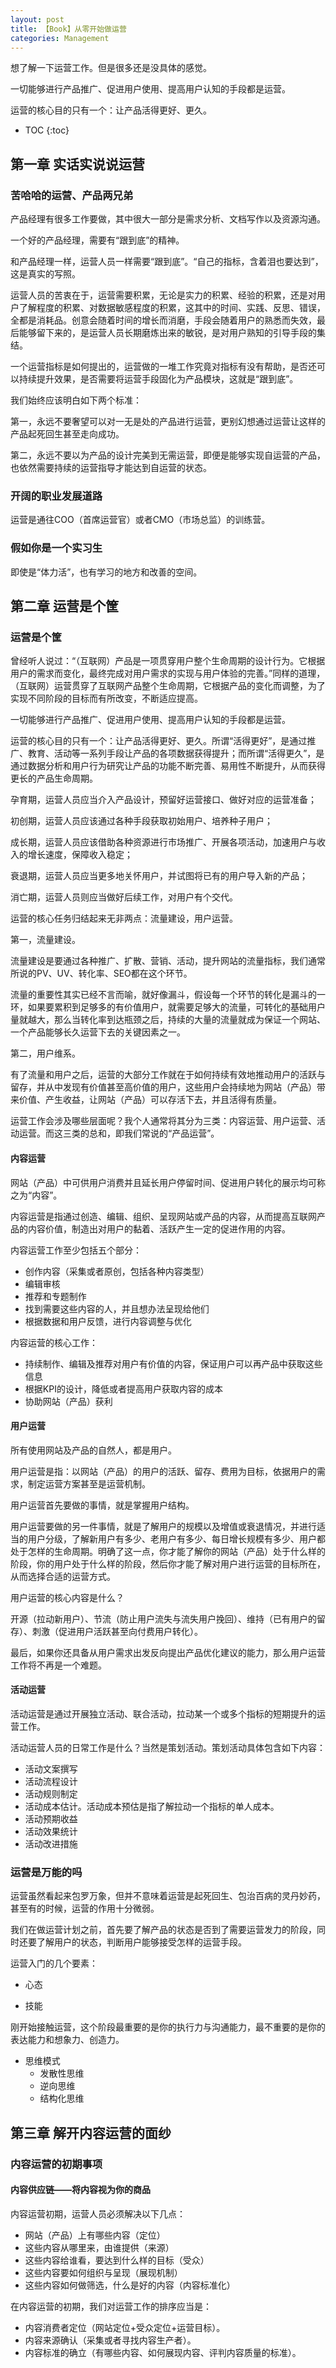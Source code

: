 ```yaml
---
layout: post
title: 【Book】从零开始做运营
categories: Management
---
```


想了解一下运营工作。但是很多还是没具体的感觉。

一切能够进行产品推广、促进用户使用、提高用户认知的手段都是运营。

运营的核心目的只有一个：让产品活得更好、更久。

* TOC
{:toc}

## 第一章 实话实说说运营

### 苦哈哈的运营、产品两兄弟

产品经理有很多工作要做，其中很大一部分是需求分析、文档写作以及资源沟通。

一个好的产品经理，需要有“跟到底”的精神。

和产品经理一样，运营人员一样需要“跟到底”。“自己的指标，含着泪也要达到”，这是真实的写照。

运营人员的苦衷在于，运营需要积累，无论是实力的积累、经验的积累，还是对用户了解程度的积累、对数据敏感程度的积累，这其中的时间、实践、反思、错误，全都是消耗品。创意会随着时间的增长而消磨，手段会随着用户的熟悉而失效，最后能够留下来的，是运营人员长期磨炼出来的敏锐，是对用户熟知的引导手段的集结。

一个运营指标是如何提出的，运营做的一堆工作究竟对指标有没有帮助，是否还可以持续提升效果，是否需要将运营手段固化为产品模块，这就是“跟到底”。

我们始终应该明白如下两个标准：

第一，永远不要奢望可以对一无是处的产品进行运营，更别幻想通过运营让这样的产品起死回生甚至走向成功。

第二，永远不要以为产品的设计完美到无需运营，即便是能够实现自运营的产品，也依然需要持续的运营指导才能达到自运营的状态。

### 开阔的职业发展道路

运营是通往COO（首席运营官）或者CMO（市场总监）的训练营。

### 假如你是一个实习生

即使是“体力活”，也有学习的地方和改善的空间。

## 第二章 运营是个筐

### 运营是个筐

曾经听人说过：“（互联网）产品是一项贯穿用户整个生命周期的设计行为。它根据用户的需求而变化，最终完成对用户需求的实现与用户体验的完善。”同样的道理，（互联网）运营贯穿了互联网产品整个生命周期，它根据产品的变化而调整，为了实现不同阶段的目标而有所改变，不断适应提高。

一切能够进行产品推广、促进用户使用、提高用户认知的手段都是运营。

运营的核心目的只有一个：让产品活得更好、更久。所谓“活得更好”，是通过推广、教育、活动等一系列手段让产品的各项数据获得提升；而所谓“活得更久”，是通过数据分析和用户行为研究让产品的功能不断完善、易用性不断提升，从而获得更长的产品生命周期。

孕育期，运营人员应当介入产品设计，预留好运营接口、做好对应的运营准备；

初创期，运营人员应该通过各种手段获取初始用户、培养种子用户；

成长期，运营人员应该借助各种资源进行市场推广、开展各项活动，加速用户与收入的增长速度，保障收入稳定；

衰退期，运营人员应当更多地关怀用户，并试图将已有的用户导入新的产品；

消亡期，运营人员则应当做好后续工作，对用户有个交代。

运营的核心任务归结起来无非两点：流量建设，用户运营。

第一，流量建设。

流量建设是要通过各种推广、扩散、营销、活动，提升网站的流量指标，我们通常所说的PV、UV、转化率、SEO都在这个环节。

流量的重要性其实已经不言而喻，就好像漏斗，假设每一个环节的转化是漏斗的一环，如果要累积到足够多的有价值用户，就需要足够大的流量，可转化的基础用户量就越大，那么当转化率到达瓶颈之后，持续的大量的流量就成为保证一个网站、一个产品能够长久运营下去的关键因素之一。

第二，用户维系。

有了流量和用户之后，运营的大部分工作就在于如何持续有效地推动用户的活跃与留存，并从中发现有价值甚至高价值的用户，这些用户会持续地为网站（产品）带来价值、产生收益，让网站（产品）可以存活下去，并且活得有质量。

运营工作会涉及哪些层面呢？我个人通常将其分为三类：内容运营、用户运营、活动运营。而这三类的总和，即我们常说的“产品运营”。

#### 内容运营

网站（产品）中可供用户消费并且延长用户停留时间、促进用户转化的展示均可称之为“内容”。

内容运营是指通过创造、编辑、组织、呈现网站或产品的内容，从而提高互联网产品的内容价值，制造出对用户的黏着、活跃产生一定的促进作用的内容。

内容运营工作至少包括五个部分：

- 创作内容（采集或者原创，包括各种内容类型）
- 编辑审核
- 推荐和专题制作
- 找到需要这些内容的人，并且想办法呈现给他们
- 根据数据和用户反馈，进行内容调整与优化

内容运营的核心工作：

- 持续制作、编辑及推荐对用户有价值的内容，保证用户可以再产品中获取这些信息
- 根据KPI的设计，降低或者提高用户获取内容的成本
- 协助网站（产品）获利

#### 用户运营

所有使用网站及产品的自然人，都是用户。

用户运营是指：以网站（产品）的用户的活跃、留存、费用为目标，依据用户的需求，制定运营方案甚至是运营机制。

用户运营首先要做的事情，就是掌握用户结构。

用户运营要做的另一件事情，就是了解用户的规模以及增值或衰退情况，并进行适当的用户分级，了解新用户有多少、老用户有多少、每日增长规模有多少、用户都处于怎样的生命周期。明确了这一点，你才能了解你的网站（产品）处于什么样的阶段，你的用户处于什么样的阶段，然后你才能了解对用户进行运营的目标所在，从而选择合适的运营方式。

用户运营的核心内容是什么？

开源（拉动新用户）、节流（防止用户流失与流失用户挽回）、维持（已有用户的留存）、刺激（促进用户活跃甚至向付费用户转化）。

最后，如果你还具备从用户需求出发反向提出产品优化建议的能力，那么用户运营工作将不再是一个难题。

#### 活动运营

活动运营是通过开展独立活动、联合活动，拉动某一个或多个指标的短期提升的运营工作。

活动运营人员的日常工作是什么？当然是策划活动。策划活动具体包含如下内容：

- 活动文案撰写
- 活动流程设计
- 活动规则制定
- 活动成本估计。活动成本预估是指了解拉动一个指标的单人成本。
- 活动预期收益
- 活动效果统计
- 活动改进措施

### 运营是万能的吗

运营虽然看起来包罗万象，但并不意味着运营是起死回生、包治百病的灵丹妙药，甚至有的时候，运营的作用十分微弱。

我们在做运营计划之前，首先要了解产品的状态是否到了需要运营发力的阶段，同时还要了解用户的状态，判断用户能够接受怎样的运营手段。

运营入门的几个要素：

- 心态


- 技能

刚开始接触运营，这个阶段最重要的是你的执行力与沟通能力，最不重要的是你的表达能力和想象力、创造力。

- 思维模式
    - 发散性思维
    - 逆向思维
    - 结构化思维

## 第三章 解开内容运营的面纱

### 内容运营的初期事项

#### 内容供应链——将内容视为你的商品

内容运营初期，运营人员必须解决以下几点：

- 网站（产品）上有哪些内容（定位）
- 这些内容从哪里来，由谁提供（来源）
- 这些内容给谁看，要达到什么样的目标（受众）
- 这些内容要如何组织与呈现（展现机制）
- 这些内容如何做筛选，什么是好的内容（内容标准化）

在内容运营的初期，我们对运营工作的排序应当是：

- 内容消费者定位（网站定位+受众定位+运营目标）。
- 内容来源确认（采集或者寻找内容生产者）。
- 内容标准的确立（有哪些内容、如何展现内容、评判内容质量的标准）。

